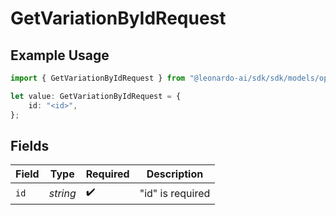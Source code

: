 # GetVariationByIdRequest

## Example Usage

```typescript
import { GetVariationByIdRequest } from "@leonardo-ai/sdk/sdk/models/operations";

let value: GetVariationByIdRequest = {
    id: "<id>",
};
```

## Fields

| Field              | Type               | Required           | Description        |
| ------------------ | ------------------ | ------------------ | ------------------ |
| `id`               | *string*           | :heavy_check_mark: | "id" is required   |